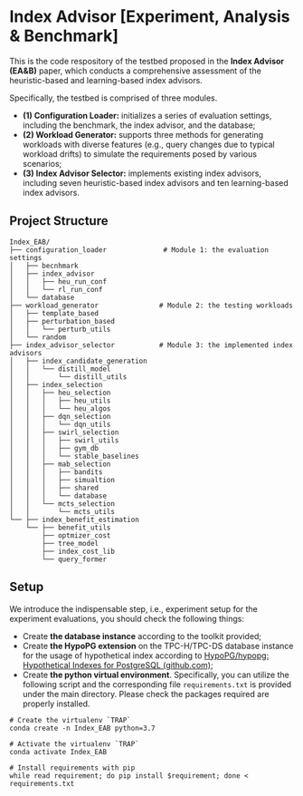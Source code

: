 # Index Advisor [Experiment, Analysis & Benchmark]

This is the code respository of the testbed proposed in the **Index Advisor (EA&B)** paper, which conducts a comprehensive assessment of the heuristic-based and learning-based index advisors.

Specifically, the testbed is comprised of three modules. 

- **(1) Configuration Loader:** initializes a series of evaluation settings, including the benchmark, the index advisor, and the database;
- **(2) Workload Generator:** supports three methods for generating workloads with diverse features (e.g., query changes due to typical workload drifts) to simulate the requirements posed by various scenarios;
- **(3) Index Advisor Selector:** implements existing index advisors, including seven heuristic-based index advisors and ten learning-based index advisors.



## Project Structure

```
Index_EAB/
├── configuration_loader              # Module 1: the evaluation settings                 
│   ├── becnhmark
│   ├── index_advisor
│   │   ├── heu_run_conf
│   │   └── rl_run_conf
│   └── database
├── workload_generator				 # Module 2: the testing workloads
│   ├── template_based
│   ├── perturbation_based
│   │   └── perturb_utils
│   └── random
├── index_advisor_selector			 # Module 3: the implemented index advisors
│   ├── index_candidate_generation
│   │   └── distill_model
│   │       └── distill_utils
│   ├── index_selection
│   │   ├── heu_selection
│   │   │   ├── heu_utils
│   │   │   └── heu_algos
│   │   ├── dqn_selection
│   │   │   └── dqn_utils
│   │   ├── swirl_selection
│   │   │   ├── swirl_utils
│   │   │   ├── gym_db
│   │   │   └── stable_baselines
│   │   ├── mab_selection
│   │   │   ├── bandits
│   │   │   ├── simualtion
│   │   │   ├── shared
│   │   │   └── database
│   │   └── mcts_selection
│   │       └── mcts_utils
└── ├── index_benefit_estimation
    └── ├── benefit_utils
        ├── optmizer_cost
        ├── tree_model
        ├── index_cost_lib
        └── query_former
```



## Setup

We introduce the indispensable step, i.e., experiment setup for the experiment evaluations, you should check the following things:

- Create **the database instance** according to the toolkit provided;
- Create **the HypoPG extension** on the TPC-H/TPC-DS database instance for the usage of hypothetical index according to [HypoPG/hypopg: Hypothetical Indexes for PostgreSQL (github.com)](https://github.com/HypoPG/hypopg);
- Create **the python virtual environment**. Specifically, you can utilize the following script and the corresponding file `requirements.txt` is provided under the main directory. Please check the packages required are properly installed.

```shell
# Create the virtualenv `TRAP`
conda create -n Index_EAB python=3.7		 	

# Activate the virtualenv `TRAP`
conda activate Index_EAB				

# Install requirements with pip
while read requirement; do pip install $requirement; done < requirements.txt	
```

